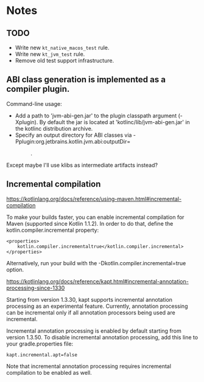 # Notes

## TODO

- Write new `kt_native_macos_test` rule.
- Write new `kt_jvm_test` rule.
- Remove old test support infrastructure.

## ABI class generation is implemented as a compiler plugin.

Command-line usage:

- Add a path to 'jvm-abi-gen.jar' to the plugin classpath argument (-Xplugin).
  By default the jar is located at 'kotlinc/lib/jvm-abi-gen.jar' in the kotlinc
  distribution archive.
- Specify an output directory for ABI classes via
  -Pplugin:org.jetbrains.kotlin.jvm.abi:outputDir=<DIR>.

Except maybe I'll use klibs as intermediate artifacts instead?

## Incremental compilation

https://kotlinlang.org/docs/reference/using-maven.html#incremental-compilation

To make your builds faster, you can enable incremental compilation for Maven
(supported since Kotlin 1.1.2). In order to do that, define the
kotlin.compiler.incremental property:

    <properties>
        kotlin.compiler.incrementaltrue</kotlin.compiler.incremental>
    </properties>

Alternatively, run your build with the -Dkotlin.compiler.incremental=true
option.

https://kotlinlang.org/docs/reference/kapt.html#incremental-annotation-processing-since-1330

Starting from version 1.3.30, kapt supports incremental annotation processing
as an experimental feature. Currently, annotation processing can be incremental
only if all annotation processors being used are incremental.

Incremental annotation processing is enabled by default starting from version
1.3.50. To disable incremental annotation processing, add this line to your
gradle.properties file:

    kapt.incremental.apt=false

Note that incremental annotation processing requires incremental compilation to
be enabled as well.
